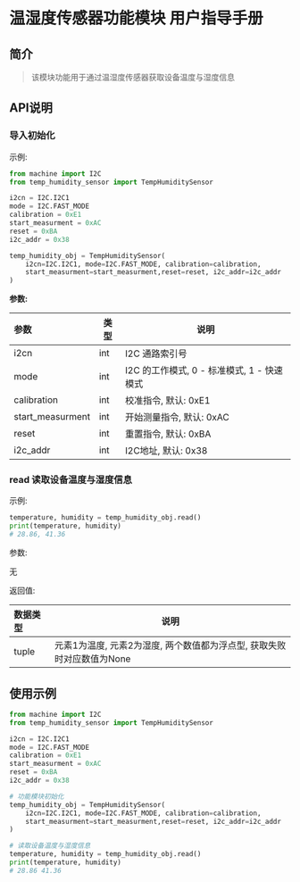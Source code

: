 # 温湿度传感器功能模块 用户指导手册

## 简介

> 该模块功能用于通过温湿度传感器获取设备温度与湿度信息

## API说明

### 导入初始化

示例:

```python
from machine import I2C
from temp_humidity_sensor import TempHumiditySensor

i2cn = I2C.I2C1
mode = I2C.FAST_MODE
calibration = 0xE1
start_measurment = 0xAC
reset = 0xBA
i2c_addr = 0x38

temp_humidity_obj = TempHumiditySensor(
    i2cn=I2C.I2C1, mode=I2C.FAST_MODE, calibration=calibration,
    start_measurment=start_measurment,reset=reset, i2c_addr=i2c_addr
)
```

**参数:**

|参数|类型|说明|
|:---|---|---|
|i2cn|int|I2C 通路索引号|
|mode|int|I2C 的工作模式, 0 - 标准模式, 1 - 快速模式|
|calibration|int|校准指令, 默认: 0xE1|
|start_measurment|int|开始测量指令, 默认: 0xAC|
|reset|int|重置指令, 默认: 0xBA|
|i2c_addr|int|I2C地址, 默认: 0x38|

### read 读取设备温度与湿度信息

示例:

```python
temperature, humidity = temp_humidity_obj.read()
print(temperature, humidity)
# 28.86, 41.36
```

参数:

无

返回值:

|数据类型|说明|
|:---|---|
|tuple|元素1为温度, 元素2为湿度, 两个数值都为浮点型, 获取失败时对应数值为None|

## 使用示例

```python
from machine import I2C
from temp_humidity_sensor import TempHumiditySensor

i2cn = I2C.I2C1
mode = I2C.FAST_MODE
calibration = 0xE1
start_measurment = 0xAC
reset = 0xBA
i2c_addr = 0x38

# 功能模块初始化
temp_humidity_obj = TempHumiditySensor(
    i2cn=I2C.I2C1, mode=I2C.FAST_MODE, calibration=calibration,
    start_measurment=start_measurment,reset=reset, i2c_addr=i2c_addr
)

# 读取设备温度与湿度信息
temperature, humidity = temp_humidity_obj.read()
print(temperature, humidity)
# 28.86 41.36
```
